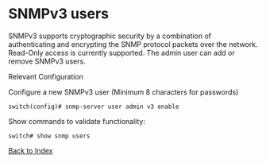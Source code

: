 # SNMPv3 users 

SNMPv3 supports cryptographic security by a combination of authenticating and encrypting the SNMP protocol packets over the network. Read-Only access is currently supported. The admin user can add or remove SNMPv3 users. 

Relevant Configuration 

Configure a new SNMPv3 user (Minimum 8 characters for passwords) 

```
switch(config)# snmp-server user admin v3 enable
```

Show commands to validate functionality:  

```
switch# show snmp users
```

[Back to Index](./index.md)